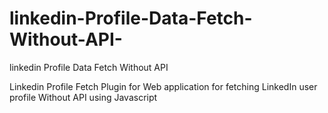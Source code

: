 # linkedin-Profile-Data-Fetch-Without-API-
linkedin Profile Data Fetch Without API 

Linkedin Profile Fetch Plugin for Web application for fetching LinkedIn user profile Without API using Javascript

